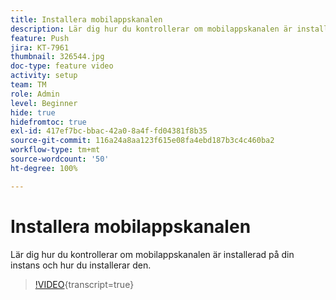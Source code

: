 ```yaml
---
title: Installera mobilappskanalen
description: Lär dig hur du kontrollerar om mobilappskanalen är installerad på din instans och hur du installerar den.
feature: Push
jira: KT-7961
thumbnail: 326544.jpg
doc-type: feature video
activity: setup
team: TM
role: Admin
level: Beginner
hide: true
hidefromtoc: true
exl-id: 417ef7bc-bbac-42a0-8a4f-fd04381f8b35
source-git-commit: 116a24a8aa123f615e08fa4ebd187b3c4c460ba2
workflow-type: tm+mt
source-wordcount: '50'
ht-degree: 100%

---
```


# Installera mobilappskanalen

Lär dig hur du kontrollerar om mobilappskanalen är installerad på din instans och hur du installerar den.

>[!VIDEO](https://video.tv.adobe.com/v/326544?quality=12&learn=on){transcript=true}

